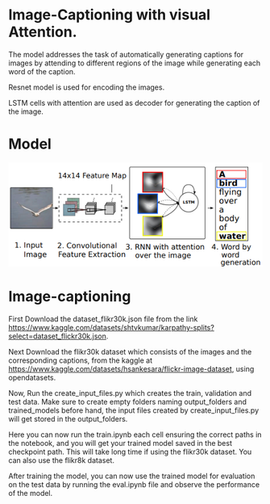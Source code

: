 # Image-Captioning with visual Attention.

The model addresses the task of automatically generating captions for images by attending to different regions of the image while generating each word of the caption.

Resnet model is used for encoding the images.

LSTM cells with attention are used as decoder for generating the caption of the image.

# Model
![Image-Captioning with visual Attention model.](https://github.com/srikanth755/Image-captioning/blob/main/model.png?raw=true)

# Image-captioning
First Download the dataset_flikr30k.json file from the link https://www.kaggle.com/datasets/shtvkumar/karpathy-splits?select=dataset_flickr30k.json.

Next Download the flikr30k dataset which consists of the images and the corresponding captions, from the kaggle at https://www.kaggle.com/datasets/hsankesara/flickr-image-dataset, using opendatasets.

Now, Run the create_input_files.py which creates the train, validation and test data. Make sure to create empty folders naming output_folders and trained_models before hand, the input files created by 							create_input_files.py will get stored in the output_folders.

Here you can now run the train.ipynb each cell ensuring the correct paths in the notebook, and you will get your trained model saved in the best checkpoint path. This will take long time if using the flikr30k 			dataset. You can also use the flikr8k dataset.

After training the model, you can now use the trained model for evaluation on the test data by running the eval.ipynb file and observe the performance of the model.

